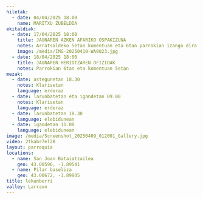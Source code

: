 ```yaml
---
hiletak:
  - date: 04/04/2025 18.00
    name: MARITXU ZUBELDIA
ekitaldiak:
  - date: 17/04/2025 18:00
    title: JAUNAREN AZKEN AFARIKO OSPAKIZUNA
    notes: Arratsaldeko 5etan komentuan eta 6tan parrokian izango dira ospakizunak
    image: /media/IMG-20250410-WA0023.jpg
  - date: 18/04/2025 18:00
    title: JAUNAREN HERIOTZAREN OFIZIOAK
    notes: Parrokian 6tan eta komentuan 5etan
mezak:
  - date: astegunetan 18.30
    notes: Klarisetan
    language: erderaz
  - date: larunbatetan eta igandetan 09.00
    notes: Klarisetan
    language: erderaz
  - date: larunbatetan 18.30
    language: elebidunean
  - date: igandetan 11.00
    language: elebidunean
image: /media/Screenshot_20250409_012001_Gallery.jpg
video: 2tkabr7el28
layout: parroquia
locations:
  - name: San Joan Bataiatzailea
    geo: 43.00596, -1.89541
  - name: Pilar baseliza
    geo: 43.00672, -1.89805
title: lekunberri
valley: Larraun
---
```

